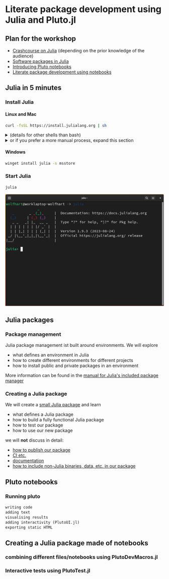 # Literate package development using Julia and Pluto.jl

## Plan for the workshop

* [Crashcourse on Julia](#julia-in-5-minutes) (depending on the prior knowledge of the audience)
* [Software packages in Julia](#julia-packages)
* [Introducing Pluto notebooks](#pluto-notebooks)
* [Literate package development using notebooks](#creating-a-julia-package-made-of-notebooks)

## Julia in 5 minutes

### Install Julia

#### Linux and Mac
```bash
curl -fsSL https://install.julialang.org | sh
```
<details>
<summary>(details for other shells than bash)</summary>

Note that on shells other than `bash` you might have to manually add the `~/.juliaup/bin` directory to your `PATH`, e.g. on `fish`: 

```fish
set -U fish_user_paths ~/.juliaup/bin $fish_user_paths
```

Fore more details on `juliaup`, visit https://github.com/JuliaLang/juliaup
</details>
<details>
<summary>or  if you prefer a more manual process, expand this section</summary>

got to https://julialang.org/downloads/, download the right archive for your system, extract it and add the contained `bin` directory to your `$PATH`
</details>

#### Windows
```bash
winget install julia -s msstore
```

### Start Julia

```bash
julia
```
![alt text](images/REPL.png "Screenshot of the Julia REPL")

## Julia packages

### Package management

Julia package management ist built around environments. We will explore

* what defines an environment in Julia
* how to create different environments for different projects
* how to install public and private packages in an environment

More information can be found in the [manual for Julia's included package manager](https://pkgdocs.julialang.org/v1/)

### Creating a Julia package

We will create a [small Julia package](./ExamplePackage/) and learn

* what defines a Julia package
* how to build a fully functional Julia package
* how to test our package
* how to use our new package

we will **not** discuss in detail:

* [how to publish our package](https://github.com/JuliaRegistries)
* [CI etc.](https://github.com/JuliaCI/)
* [documentation](https://documenter.juliadocs.org/stable/)
* [how to include non-Julia binaries, data, etc. in our package](https://pkgdocs.julialang.org/v1/artifacts/)

## Pluto notebooks

### Running pluto

    writing code
    adding text
    visualising results
    adding interactivity (PlutoUI.jl)
    exporting static HTML

## Creating a Julia package made of notebooks

### combining different files/notebooks using PlutoDevMacros.jl

### Interactive tests using PlutoTest.jl